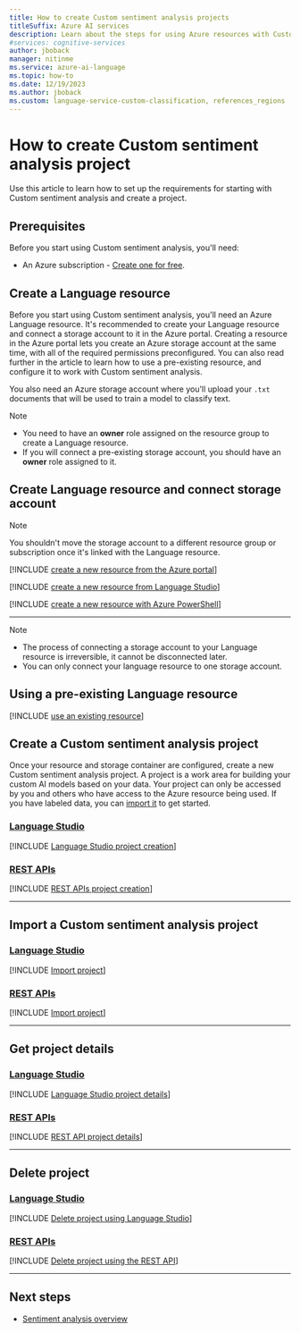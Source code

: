 ```yaml
---
title: How to create Custom sentiment analysis projects
titleSuffix: Azure AI services
description: Learn about the steps for using Azure resources with Custom sentiment analysis.
#services: cognitive-services
author: jboback
manager: nitinme
ms.service: azure-ai-language
ms.topic: how-to
ms.date: 12/19/2023
ms.author: jboback
ms.custom: language-service-custom-classification, references_regions
---
```


# How to create Custom sentiment analysis project

Use this article to learn how to set up the requirements for starting with Custom sentiment analysis and create a project.

## Prerequisites

Before you start using Custom sentiment analysis, you'll need:

* An Azure subscription - [Create one for free](https://azure.microsoft.com/free/cognitive-services).

## Create a Language resource 

Before you start using Custom sentiment analysis, you'll need an Azure Language resource. It's recommended to create your Language resource and connect a storage account to it in the Azure portal. Creating a resource in the Azure portal lets you create an Azure storage account at the same time, with all of the required permissions preconfigured. You can also read further in the article to learn how to use a pre-existing resource, and configure it to work with Custom sentiment analysis.

You also need an Azure storage account where you'll upload your `.txt` documents that will be used to train a model to classify text.

> [!NOTE]
>  * You need to have an **owner** role assigned on the resource group to create a Language resource.
>  * If you will connect a pre-existing storage account, you should have an **owner** role assigned to it.

## Create Language resource and connect storage account


> [!Note]
> You shouldn't move the storage account to a different resource group or subscription once it's linked with the Language resource.

[!INCLUDE [create a new resource from the Azure portal](../../../includes/custom/resource-creation-azure-portal.md)]

[!INCLUDE [create a new resource from Language Studio](../../../includes/custom/resource-creation-language-studio.md)]

[!INCLUDE [create a new resource with Azure PowerShell](../../../includes/custom/resource-creation-powershell.md)]


---

> [!NOTE]
> * The process of connecting a storage account to your Language resource is irreversible, it cannot be disconnected later.
> * You can only connect your language resource to one storage account.

## Using a pre-existing Language resource

[!INCLUDE [use an existing resource](../../../includes/custom/use-pre-existing-resource.md)]


## Create a Custom sentiment analysis project

Once your resource and storage container are configured, create a new Custom sentiment analysis project. A project is a work area for building your custom AI models based on your data. Your project can only be accessed by you and others who have access to the Azure resource being used. If you have labeled data, you can [import it](#import-a-custom-sentiment-analysis-project) to get started.

### [Language Studio](#tab/studio)

[!INCLUDE [Language Studio project creation](../../../includes/custom/language-studio/create-project.md)]


### [REST APIs](#tab/apis)

[!INCLUDE [REST APIs project creation](../../includes/custom/rest-api/create-project.md)]

---

## Import a Custom sentiment analysis project

<!--If you have already labeled data, you can use it to get started with the service. Make sure that your labeled data follows the [accepted data formats](../concepts/data-formats.md).-->

### [Language Studio](#tab/studio)

[!INCLUDE [Import project](../../../includes/custom/language-studio/import-project.md)]

### [REST APIs](#tab/apis)

[!INCLUDE [Import project](../../includes/custom/rest-api/import-project.md)]

---

## Get project details

### [Language Studio](#tab/studio)

[!INCLUDE [Language Studio project details](../../../includes/custom/language-studio/project-details.md)]

### [REST APIs](#tab/apis)

[!INCLUDE [REST API project details](../../includes/custom/rest-api/project-details.md)]

---

## Delete project

### [Language Studio](#tab/studio)

[!INCLUDE [Delete project using Language Studio](../../../includes/custom/language-studio/delete-project.md)]

### [REST APIs](#tab/apis)

[!INCLUDE [Delete project using the REST API](../../includes/custom/rest-api/delete-project.md)]

---

## Next steps

* [Sentiment analysis overview](../../overview.md)
<!--* You should have an idea of the [project schema](design-schema.md) you will use to label your data.

* After your project is created, you can start [labeling your data](tag-data.md), which will inform your text classification model how to interpret text, and is used for training and evaluation.-->
